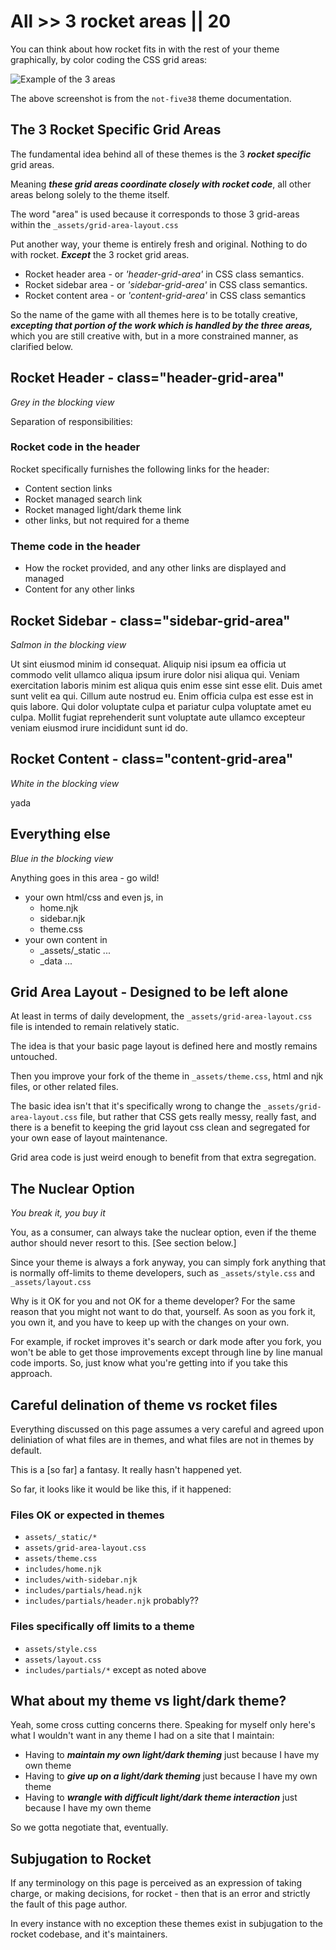 # All >> 3 rocket areas || 20

You can think about how rocket fits in with the rest of your theme graphically, by color coding the CSS grid areas:

<img class="bordered" src="/_merged_assets/_static/images/not-five38-grid-area-1000.jpg" alt="Example of the 3 areas" />

The above screenshot is from the `not-five38` theme documentation.

## The 3 Rocket Specific Grid Areas

The fundamental idea behind all of these themes is the 3 _**rocket specific**_ grid areas.

Meaning _**these grid areas coordinate closely with rocket code**_, all other areas belong solely to the theme itself.

The word "area" is used because it corresponds to those 3 grid-areas within the `_assets/grid-area-layout.css`

Put another way, your theme is entirely fresh and original. Nothing to do with rocket. _**Except**_ the 3 rocket grid areas.

- Rocket header area - or _'header-grid-area'_ in CSS class semantics.
- Rocket sidebar area - or _'sidebar-grid-area'_ in CSS class semantics.
- Rocket content area - or _'content-grid-area'_ in CSS class semantics

So the name of the game with all themes here is to be totally creative, _**excepting that portion of the work which is handled by the three areas,**_ which you are still creative with, but in a more constrained manner, as clarified below.

## Rocket Header - class="header-grid-area"

_Grey in the blocking view_

Separation of responsibilities:

### Rocket code in the header

Rocket specifically furnishes the following links for the header:

- Content section links
- Rocket managed search link
- Rocket managed light/dark theme link
- other links, but not required for a theme

### Theme code in the header

- How the rocket provided, and any other links are displayed and managed
- Content for any other links

## Rocket Sidebar - class="sidebar-grid-area"

_Salmon in the blocking view_

Ut sint eiusmod minim id consequat. Aliquip nisi ipsum ea officia ut commodo velit ullamco aliqua ipsum irure dolor nisi aliqua qui. Veniam exercitation laboris minim est aliqua quis enim esse sint esse elit. Duis amet sunt velit ea qui. Cillum aute nostrud eu. Enim officia culpa est esse est in quis labore. Qui dolor voluptate culpa et pariatur culpa voluptate amet eu culpa. Mollit fugiat reprehenderit sunt voluptate aute ullamco excepteur veniam eiusmod irure incididunt sunt id do.

## Rocket Content - class="content-grid-area"

_White in the blocking view_

yada

## Everything else

_Blue in the blocking view_

Anything goes in this area - go wild!

- your own html/css and even js, in
  - home.njk
  - sidebar.njk
  - theme.css
- your own content in
  - _assets/_static ...
  - _data ...

## Grid Area Layout - Designed to be left alone

At least in terms of daily development, the `_assets/grid-area-layout.css` file is intended to remain relatively static.

The idea is that your basic page layout is defined here and mostly remains untouched. 

Then you improve your fork of the theme in  `_assets/theme.css`, html and njk files, or other related files.

The basic idea isn't that it's specifically wrong to change the  `_assets/grid-area-layout.css` file, but rather that CSS gets really messy, really fast, and there is a benefit to keeping the grid layout css clean and segregated for your own ease of layout maintenance.

Grid area code is just weird enough to benefit from that extra segregation.

## The Nuclear Option

_You break it, you buy it_

You, as a consumer, can always take the nuclear option, even if the theme author should never resort to this. [See section below.]

Since your theme is always a fork anyway, you can simply fork anything that is normally off-limits to theme developers, such as `_assets/style.css` and `_assets/layout.css`

Why is it OK for you and not OK for a theme developer? For the same reason that you might not want to do that, yourself. As soon as you fork it, you own it, and you have to keep up with the changes on your own.

For example, if rocket improves it's search or dark mode after you fork, you won't be able to get those improvements except through line by line manual code imports. So, just know what you're getting into if you take this approach.

## Careful delination of theme vs rocket files

Everything discussed on this page assumes a very careful and agreed upon deliniation of what files are in themes, and what files are not in themes by default.

This is a [so far] a fantasy. It really hasn't happened yet.

So far, it looks like it would be like this, if it happened:

### Files OK or expected in themes

- `assets/_static/*`
- `assets/grid-area-layout.css`
- `assets/theme.css`
- `includes/home.njk`
- `includes/with-sidebar.njk`
- `includes/partials/head.njk`
- `includes/partials/header.njk` probably??

### Files specifically off limits to a theme

- `assets/style.css`
- `assets/layout.css`
- `includes/partials/*` except as noted above

## What about my theme vs light/dark theme?

Yeah, some cross cutting concerns there. Speaking for myself only here's what I wouldn't want in any theme I had on a site that I maintain:

- Having to _**maintain my own light/dark theming**_ just because I have my own theme
- Having to _**give up on a light/dark theming**_ just because I have my own theme
- Having to  _**wrangle with difficult light/dark theme interaction**_ just because I have my own theme

So we gotta negotiate that, eventually.

## Subjugation to Rocket

If any terminology on this page is perceived as an expression of taking charge, or making decisions, for rocket - then that is an error and strictly the fault of this page author.

In every instance with no exception these themes exist in subjugation to the rocket codebase, and it's maintainers.